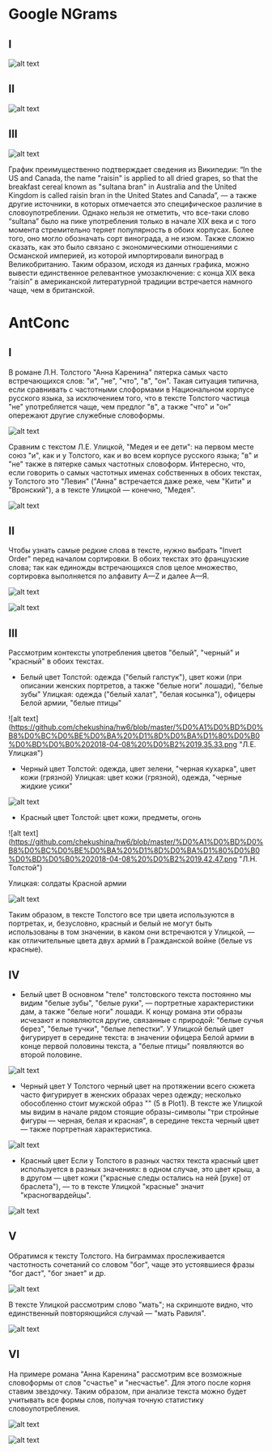 # Google NGrams
## I
![alt text](https://github.com/chekushina/hw6/blob/master/%D0%A1%D0%BD%D0%B8%D0%BC%D0%BE%D0%BA%20%D1%8D%D0%BA%D1%80%D0%B0%D0%BD%D0%B0%202018-04-08%20%D0%B2%2014.19.46.png)
## II
![alt text](https://github.com/chekushina/hw6/blob/master/%D0%A1%D0%BD%D0%B8%D0%BC%D0%BE%D0%BA%20%D1%8D%D0%BA%D1%80%D0%B0%D0%BD%D0%B0%202018-04-08%20%D0%B2%2014.18.16.png)
## III
![alt text](https://github.com/chekushina/hw6/blob/master/%D0%A1%D0%BD%D0%B8%D0%BC%D0%BE%D0%BA%20%D1%8D%D0%BA%D1%80%D0%B0%D0%BD%D0%B0%202018-04-08%20%D0%B2%2014.44.12.png)

График преимущественно подтверждает сведения из Википедии: “In the US and Canada, the name "raisin" is applied to all dried grapes, so that the breakfast cereal known as "sultana bran" in Australia and the United Kingdom is called raisin bran in the United States and Canada”, — а также другие источники, в которых отмечается это специфическое различие в словоупотреблении. Однако нельзя не отметить, что все-таки слово “sultana” было на пике употребления только в начале XIX века и с того момента стремительно теряет популярность в обоих корпусах. Более того, оно могло обозначать сорт винограда, а не изюм. Также сложно сказать, как это было связано с экономическими отношениями с Османской империей, из которой импортировали виноград в Великобританию. 
Таким образом, исходя из данных графика, можно вывести единственное релевантное умозаключение: с конца XIX века “raisin” в американской литературной традиции встречается намного чаще, чем в британской. 


# AntConc
## I
В романе Л.Н. Толстого "Анна Каренина" пятерка самых часто встречающихся слов: "и", "не", "что", "в", "он". Такая ситуация типична, если сравнивать с частотными слоформами в Национальном корпусе русского языка, за исключением того, что в тексте Толстого частица "не" употребляется чаще, чем предлог "в", а также "что" и "он" опережают другие служебные словоформы.

![alt text](https://github.com/chekushina/hw6/blob/master/%D0%A1%D0%BD%D0%B8%D0%BC%D0%BE%D0%BA%20%D1%8D%D0%BA%D1%80%D0%B0%D0%BD%D0%B0%202018-04-08%20%D0%B2%2017.02.40.png "Л.Н. Толстой")

Сравним с текстом Л.Е. Улицкой, "Медея и ее дети": на первом месте союз "и", как и у Толстого, как и во всем корпусе русского языка; "в" и "не" также в пятерке самых частотных словоформ. Интересно, что, если говорить о самых частотных именах собственных в обоих текстах, у Толстого это "Левин" ("Анна" встречается даже реже, чем "Кити" и "Вронский"), а в  тексте Улицкой — конечно, "Медея".

![alt text](https://github.com/chekushina/hw6/blob/master/%D0%A1%D0%BD%D0%B8%D0%BC%D0%BE%D0%BA%20%D1%8D%D0%BA%D1%80%D0%B0%D0%BD%D0%B0%202018-04-08%20%D0%B2%2019.09.53.png "Л.Е. Улицкая")

## II
Чтобы узнать самые редкие слова в тексте, нужно выбрать "Invert Order" перед началом сортировки.
В обоих текстах это французские слова; так как единожды встречающихся слов целое множество, сортировка выполняется по алфавиту A—Z и далее А—Я. 

![alt text](https://github.com/chekushina/hw6/blob/master/%D0%A1%D0%BD%D0%B8%D0%BC%D0%BE%D0%BA%20%D1%8D%D0%BA%D1%80%D0%B0%D0%BD%D0%B0%202018-04-08%20%D0%B2%2017.15.59.png "Л.Н. Толстой")

![alt text](https://github.com/chekushina/hw6/blob/master/%D0%A1%D0%BD%D0%B8%D0%BC%D0%BE%D0%BA%20%D1%8D%D0%BA%D1%80%D0%B0%D0%BD%D0%B0%202018-04-08%20%D0%B2%2019.10.04.png "Л.Е. Улицкая")

## III
Рассмотрим контексты употребления цветов "белый", "черный" и "красный" в обоих текстах.

+ Белый цвет 
Толстой: одежда ("белый галстук"), цвет кожи (при описании женских портретов, а также "белые ноги" лошади), "белые зубы"
Улицкая: одежда ("белый халат", "белая косынка"), офицеры Белой армии, "белые птицы" 

![alt text]
(https://github.com/chekushina/hw6/blob/master/%D0%A1%D0%BD%D0%B8%D0%BC%D0%BE%D0%BA%20%D1%8D%D0%BA%D1%80%D0%B0%D0%BD%D0%B0%202018-04-08%20%D0%B2%2019.35.33.png "Л.Е. Улицкая")

+ Черный цвет
Толстой: одежда, цвет зелени, "черная кухарка", цвет кожи (грязной)
Улицкая: цвет кожи (грязной), одежда, "черные жидкие усики"

![alt text](https://github.com/chekushina/hw6/blob/master/%D0%A1%D0%BD%D0%B8%D0%BC%D0%BE%D0%BA%20%D1%8D%D0%BA%D1%80%D0%B0%D0%BD%D0%B0%202018-04-08%20%D0%B2%2019.32.19.png "Л.Е. Улицкая")

+ Красный цвет
Толстой: цвет кожи, предметы, огонь

![alt text]
(https://github.com/chekushina/hw6/blob/master/%D0%A1%D0%BD%D0%B8%D0%BC%D0%BE%D0%BA%20%D1%8D%D0%BA%D1%80%D0%B0%D0%BD%D0%B0%202018-04-08%20%D0%B2%2019.42.47.png "Л.Н. Толстой")

Улицкая: солдаты Красной армии

![alt text](https://github.com/chekushina/hw6/blob/master/%D0%A1%D0%BD%D0%B8%D0%BC%D0%BE%D0%BA%20%D1%8D%D0%BA%D1%80%D0%B0%D0%BD%D0%B0%202018-04-08%20%D0%B2%2019.39.45.png "Л.Е. Улицкая")

Таким образом, в тексте Толстого все три цвета используются в портретах, и, безусловно, красный и белый не могут быть использованы в том значении, в каком они встречаются у Улицкой, — как отличительные цвета двух армий в Гражданской войне (белые vs красные).

## IV
+ Белый цвет
В основном "теле" толстовского текста постоянно мы видим "белые зубы", "белые руки", — портретные характеристики дам, а также "белые ноги" лошади. К концу романа эти образы исчезают и появляются другие, связанные с природой: "белые сучья берез", "белые тучки", "белые лепестки".
У Улицкой белый цвет фигурирует в середине текста: в значении офицера Белой армии в конце первой половины текста, а "белые птицы" появляются во второй половине.

![alt text](https://github.com/chekushina/hw6/blob/master/%D0%A1%D0%BD%D0%B8%D0%BC%D0%BE%D0%BA%20%D1%8D%D0%BA%D1%80%D0%B0%D0%BD%D0%B0%202018-04-08%20%D0%B2%2020.01.29.png)

+ Черный цвет
У Толстого черный цвет на протяжении всего сюжета часто фигурирует в женских образах через одежду; несколько обособленно стоит мужской образ "" (5 в Plot1). В тексте же Улицкой мы видим в начале рядом стоящие образы-символы "три стройные фигуры — черная, белая и красная", в середине текста черный цвет — также портретная характеристика.

![alt text](https://github.com/chekushina/hw6/blob/master/%D0%A1%D0%BD%D0%B8%D0%BC%D0%BE%D0%BA%20%D1%8D%D0%BA%D1%80%D0%B0%D0%BD%D0%B0%202018-04-08%20%D0%B2%2020.04.37.png)

+ Красный цвет
Если у Толстого в разных частях текста красный цвет используется в разных значениях: в одном случае, это цвет крыш, а в другом — цвет кожи ("красные следы остались на ней [руке] от браслета"), — то в тексте Улицкой "красные" значит "красногвардейцы".

![alt text](https://github.com/chekushina/hw6/blob/master/%D0%A1%D0%BD%D0%B8%D0%BC%D0%BE%D0%BA%20%D1%8D%D0%BA%D1%80%D0%B0%D0%BD%D0%B0%202018-04-08%20%D0%B2%2019.59.13.png)

## V

Обратимся к тексту Толстого. На биграммах прослеживается частотность сочетаний со словом "бог", чаще это устоявшиеся фразы "бог даст", "бог знает" и др.

![alt text](https://github.com/chekushina/hw6/blob/master/%D0%A1%D0%BD%D0%B8%D0%BC%D0%BE%D0%BA%20%D1%8D%D0%BA%D1%80%D0%B0%D0%BD%D0%B0%202018-04-08%20%D0%B2%2020.43.58.png "Л.Н. Толстой")

В тексте Улицкой рассмотрим слово "мать"; на скриншоте видно, что единственный повторяющийся случай — "мать Равиля".

![alt text](https://github.com/chekushina/hw6/blob/master/%D0%A1%D0%BD%D0%B8%D0%BC%D0%BE%D0%BA%20%D1%8D%D0%BA%D1%80%D0%B0%D0%BD%D0%B0%202018-04-08%20%D0%B2%2020.46.41.png "Л.Е. Улицкая")

## VI

На примере романа "Анна Каренина" рассмотрим все возможные словоформы от слов "счастье" и "несчастье". Для этого после корня ставим звездочку. Таким образом, при анализе текста можно будет учитывать все формы слов, получая точную статистику словоупотребления.

![alt text](https://github.com/chekushina/hw6/blob/master/%D0%A1%D0%BD%D0%B8%D0%BC%D0%BE%D0%BA%20%D1%8D%D0%BA%D1%80%D0%B0%D0%BD%D0%B0%202018-04-08%20%D0%B2%2021.00.23.png "Л.Н. Толстой")

![alt text](https://github.com/chekushina/hw6/blob/master/%D0%A1%D0%BD%D0%B8%D0%BC%D0%BE%D0%BA%20%D1%8D%D0%BA%D1%80%D0%B0%D0%BD%D0%B0%202018-04-08%20%D0%B2%2021.00.41.png "Л.Н. Толстой")
